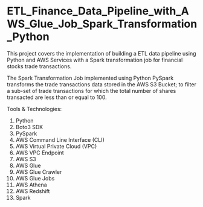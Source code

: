 # ETL_Finance_Data_Pipeline_with_AWS_Glue_Job_Spark_Transformation_Python

This project covers the implementation of building a ETL data pipeline using Python and AWS Services with a Spark transformation job for financial stocks trade transactions.  

The Spark Transformation Job implemented using Python PySpark transforms the trade transactions data stored in the AWS S3 Bucket; to filter a sub-set of trade transactions for which the total number of shares transacted are less than or equal to 100.  

Tools & Technologies: 
1. Python
2. Boto3 SDK
3. PySpark
4. AWS Command Line Interface (CLI) 
5. AWS Virtual Private Cloud (VPC)
6. AWS VPC Endpoint
7. AWS S3
8. AWS Glue
9. AWS Glue Crawler
10. AWS Glue Jobs
11. AWS Athena
12. AWS Redshift
13. Spark
